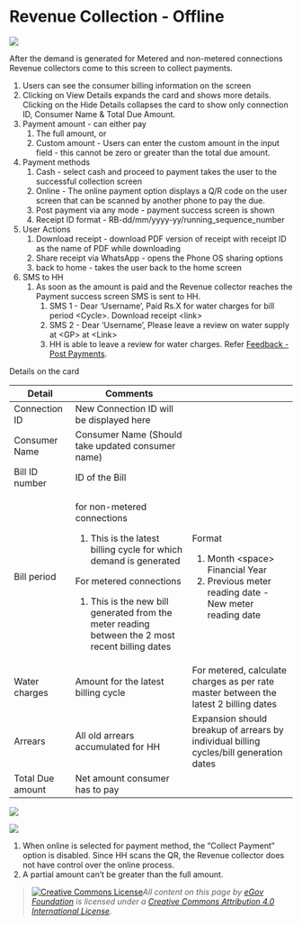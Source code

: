 # Revenue Collection - Offline

![](<../../../.gitbook/assets/image (55).png>)

After the demand is generated for Metered and non-metered connections Revenue collectors come to this screen to collect payments.

1. Users can see the consumer billing information on the screen
2. Clicking on View Details expands the card and shows more details. Clicking on the Hide Details collapses the card to show only connection ID, Consumer Name & Total Due Amount.
3. Payment amount - can either pay
   1. The full amount, or
   2. Custom amount - Users can enter the custom amount in the input field - this cannot be zero or greater than the total due amount.
4. Payment methods
   1. Cash - select cash and proceed to payment takes the user to the successful collection screen
   2. Online - The online payment option displays a Q/R code on the user screen that can be scanned by another phone to pay the due.
   3. Post payment via any mode - payment success screen is shown
   4. Receipt ID format - RB-dd/mm/yyyy-yy/running\_sequence\_number
5. User Actions
   1. Download receipt - download PDF version of receipt with receipt ID as the name of PDF while downloading
   2. Share receipt via WhatsApp - opens the Phone OS sharing options
   3. back to home - takes the user back to the home screen
6. SMS to HH
   1. As soon as the amount is paid and the Revenue collector reaches the Payment success screen SMS is sent to HH.
      1. SMS 1 - Dear ‘Username’, Paid Rs.X for water charges for bill period \<Cycle>. Download receipt \<link>
      2. SMS 2 - Dear ‘Username’, Please leave a review on water supply at \<GP> at \<Link>
      3. HH is able to leave a review for water charges. Refer [Feedback - Post Payments](feedback-post-payment.md). &#x20;

Details on the card

| **Detail**       | **Comments**                                                                                                                                                                                                                                                    |                                                                                                                               |
| ---------------- | --------------------------------------------------------------------------------------------------------------------------------------------------------------------------------------------------------------------------------------------------------------- | ----------------------------------------------------------------------------------------------------------------------------- |
| Connection ID    | New Connection ID will be displayed here                                                                                                                                                                                                                        |                                                                                                                               |
| Consumer Name    | Consumer Name (Should take updated consumer name)                                                                                                                                                                                                               |                                                                                                                               |
| Bill ID number   | ID of the Bill                                                                                                                                                                                                                                                  |                                                                                                                               |
| Bill period      | <p>for non-metered connections</p><ol><li>This is the latest billing cycle for which demand is generated</li></ol><p>For metered connections</p><ol><li>This is the new bill generated from the meter reading between the 2 most recent billing dates</li></ol> | <p>Format</p><ol><li>Month &#x3C;space> Financial Year</li><li>Previous meter reading date - New meter reading date</li></ol> |
| Water charges    | Amount for the latest billing cycle                                                                                                                                                                                                                             | For metered, calculate charges as per rate master between the latest 2 billing dates                                          |
| Arrears          | All old arrears accumulated for HH                                                                                                                                                                                                                              | Expansion should breakup of arrears by individual billing cycles/bill generation dates                                        |
| Total Due amount | Net amount consumer has to pay                                                                                                                                                                                                                                  |                                                                                                                               |

![](<../../../.gitbook/assets/image (81).png>)

![](<../../../.gitbook/assets/image (94).png>)

1. When online is selected for payment method, the “Collect Payment” option is disabled. Since HH scans the QR, the Revenue collector does not have control over the online process.
2. A partial amount can’t be greater than the full amount.

> [![Creative Commons License](https://i.creativecommons.org/l/by/4.0/80x15.png)_​_](http://creativecommons.org/licenses/by/4.0/)_All content on this page by_ [_eGov Foundation_](https://egov.org.in/) _is licensed under a_ [_Creative Commons Attribution 4.0 International License_](http://creativecommons.org/licenses/by/4.0/)_._
